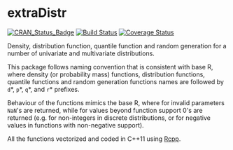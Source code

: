 
# extraDistr

[![CRAN_Status_Badge](http://www.r-pkg.org/badges/version/extraDistr)](https://CRAN.R-project.org/package=extraDistr)
[![Build Status](https://travis-ci.org/twolodzko/extraDistr.svg?branch=master)](https://travis-ci.org/twolodzko/extraDistr)
[![Coverage Status](https://img.shields.io/codecov/c/github/twolodzko/extraDistr/master.svg)](https://codecov.io/github/twolodzko/extraDistr?branch=master)


Density, distribution function, quantile function and random
generation for a number of univariate and multivariate distributions.

This package follows naming convention that is consistent with base R,
where density (or probability mass) functions, distribution functions,
quantile functions and random generation functions names are followed by
`d`\*, `p`\*, `q`\*, and `r`\* prefixes.

Behaviour of the functions mimics the base R, where for
invalid parameters `NaN`'s are returned, while
for values beyond function support 0's are returned
(e.g. for non-integers in discrete distributions, or for
negative values in functions with non-negative support).

All the functions vectorized and coded in C++11 using [Rcpp](http://www.rcpp.org/).
